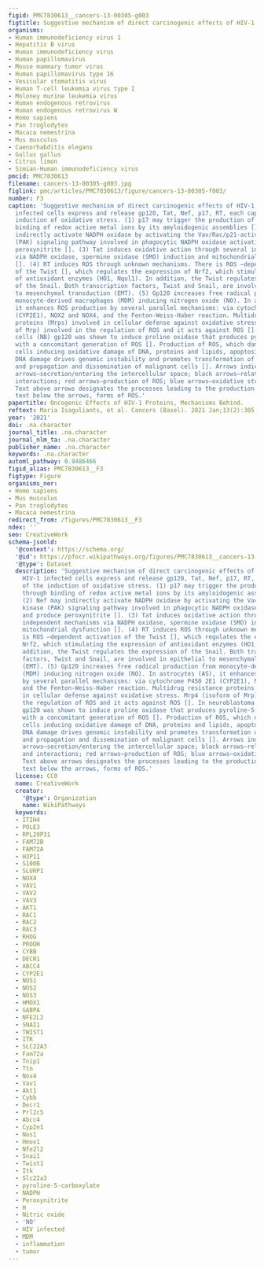 ```yaml
---
figid: PMC7830613__cancers-13-00305-g003
figtitle: Suggestive mechanism of direct carcinogenic effects of HIV-1 proteins
organisms:
- Human immunodeficiency virus 1
- Hepatitis B virus
- Human immunodeficiency virus
- Human papillomavirus
- Mouse mammary tumor virus
- Human papillomavirus type 16
- Vesicular stomatitis virus
- Human T-cell leukemia virus type I
- Moloney murine leukemia virus
- Human endogenous retrovirus
- Human endogenous retrovirus W
- Homo sapiens
- Pan troglodytes
- Macaca nemestrina
- Mus musculus
- Caenorhabditis elegans
- Gallus gallus
- Citrus limon
- Simian-Human immunodeficiency virus
pmcid: PMC7830613
filename: cancers-13-00305-g003.jpg
figlink: pmc/articles/PMC7830613/figure/cancers-13-00305-f003/
number: F3
caption: 'Suggestive mechanism of direct carcinogenic effects of HIV-1 proteins. HIV-1
  infected cells express and release gp120, Tat, Nef, p17, RT, each capable of the
  induction of oxidative stress. (1) p17 may trigger the production of ROS through
  binding of redox active metal ions by its amyloidogenic assemblies []. (2) Nef may
  indirectly activate NADPH oxidase by activating the Vav/Rac/p21-activated kinase
  (PAK) signaling pathway involved in phagocytic NADPH oxidase activation and produce
  peroxynitrite []. (3) Tat induces oxidative action through several independent mechanisms
  via NADPH oxidase, spermine oxidase (SMO) induction and mitochondrial dysfunction
  []. (4) RT induces ROS through unknown mechanisms. There is ROS –dependent activation
  of the Twist [], which regulates the expression of Nrf2, which stimulating the expression
  of antioxidant enzymes (HO1, Nqol1). In addition, the Twist regulates the expression
  of the Snail. Both transcription factors, Twist and Snail, are involved in epithelial
  to mesenchymal transduction (EMT). (5) Gp120 increases free radical production from
  monocyte-derived macrophages (MDM) inducing nitrogen oxide (NO). In astrocytes (AS),
  it enhances ROS production by several parallel mechanisms: via cytochrome P450 2E1
  (CYP2E1), NOX2 and NOX4, and the Fenton-Weiss-Haber reaction. Multidrug resistance
  proteins (Mrps) involved in cellular defense against oxidative stress. Mrp4 (isoform
  of Mrp) involved in the regulation of ROS and it acts against ROS []. In neuroblastoma
  cells (NB) gp120 was shown to induce proline oxidase that produces pyroline-5-carboxylate
  with a concomitant generation of ROS []. Production of ROS, which damage of bystander
  cells inducing oxidative damage of DNA, proteins and lipids, apoptosis and inflammation.
  DNA damage drives genomic instability and promotes transformation of healthy cells,
  and propagation and dissemination of malignant cells []. Arrows indicate: purple
  arrows—secretion/entering the intercellular space; black arrows—relationships and
  interactions; red arrows—production of ROS; blue arrows—oxidative stress response.
  Text above arrows designates the processes leading to the production of ROS, and
  text below the arrows, forms of ROS.'
papertitle: Oncogenic Effects of HIV-1 Proteins, Mechanisms Behind.
reftext: Maria Isaguliants, et al. Cancers (Basel). 2021 Jan;13(2):305.
year: '2021'
doi: .na.character
journal_title: .na.character
journal_nlm_ta: .na.character
publisher_name: .na.character
keywords: .na.character
automl_pathway: 0.9486466
figid_alias: PMC7830613__F3
figtype: Figure
organisms_ner:
- Homo sapiens
- Mus musculus
- Pan troglodytes
- Macaca nemestrina
redirect_from: /figures/PMC7830613__F3
ndex: ''
seo: CreativeWork
schema-jsonld:
  '@context': https://schema.org/
  '@id': https://pfocr.wikipathways.org/figures/PMC7830613__cancers-13-00305-g003.html
  '@type': Dataset
  description: 'Suggestive mechanism of direct carcinogenic effects of HIV-1 proteins.
    HIV-1 infected cells express and release gp120, Tat, Nef, p17, RT, each capable
    of the induction of oxidative stress. (1) p17 may trigger the production of ROS
    through binding of redox active metal ions by its amyloidogenic assemblies [].
    (2) Nef may indirectly activate NADPH oxidase by activating the Vav/Rac/p21-activated
    kinase (PAK) signaling pathway involved in phagocytic NADPH oxidase activation
    and produce peroxynitrite []. (3) Tat induces oxidative action through several
    independent mechanisms via NADPH oxidase, spermine oxidase (SMO) induction and
    mitochondrial dysfunction []. (4) RT induces ROS through unknown mechanisms. There
    is ROS –dependent activation of the Twist [], which regulates the expression of
    Nrf2, which stimulating the expression of antioxidant enzymes (HO1, Nqol1). In
    addition, the Twist regulates the expression of the Snail. Both transcription
    factors, Twist and Snail, are involved in epithelial to mesenchymal transduction
    (EMT). (5) Gp120 increases free radical production from monocyte-derived macrophages
    (MDM) inducing nitrogen oxide (NO). In astrocytes (AS), it enhances ROS production
    by several parallel mechanisms: via cytochrome P450 2E1 (CYP2E1), NOX2 and NOX4,
    and the Fenton-Weiss-Haber reaction. Multidrug resistance proteins (Mrps) involved
    in cellular defense against oxidative stress. Mrp4 (isoform of Mrp) involved in
    the regulation of ROS and it acts against ROS []. In neuroblastoma cells (NB)
    gp120 was shown to induce proline oxidase that produces pyroline-5-carboxylate
    with a concomitant generation of ROS []. Production of ROS, which damage of bystander
    cells inducing oxidative damage of DNA, proteins and lipids, apoptosis and inflammation.
    DNA damage drives genomic instability and promotes transformation of healthy cells,
    and propagation and dissemination of malignant cells []. Arrows indicate: purple
    arrows—secretion/entering the intercellular space; black arrows—relationships
    and interactions; red arrows—production of ROS; blue arrows—oxidative stress response.
    Text above arrows designates the processes leading to the production of ROS, and
    text below the arrows, forms of ROS.'
  license: CC0
  name: CreativeWork
  creator:
    '@type': Organization
    name: WikiPathways
  keywords:
  - ITIH4
  - POLE3
  - RPL29P31
  - FAM72B
  - FAM72A
  - H3P11
  - S100B
  - SLURP1
  - NOX4
  - VAV1
  - VAV2
  - VAV3
  - AKT1
  - RAC1
  - RAC2
  - RAC3
  - RHOG
  - PRODH
  - CYBB
  - DECR1
  - ABCC4
  - CYP2E1
  - NOS1
  - NOS2
  - NOS3
  - HMOX1
  - GABPA
  - NFE2L2
  - SNAI1
  - TWIST1
  - ITK
  - SLC22A3
  - Fam72a
  - Tnip1
  - Ttn
  - Nox4
  - Vav1
  - Akt1
  - Cybb
  - Decr1
  - Prl2c5
  - Abcc4
  - Cyp2e1
  - Nos1
  - Hmox1
  - Nfe2l2
  - Snai1
  - Twist1
  - Itk
  - Slc22a3
  - pyroline-5-carboxylate
  - NADPH
  - Peroxynitrite
  - H
  - Nitric oxide
  - 'NO'
  - HIV infected
  - MDM
  - inflammation
  - tumor
---
```

